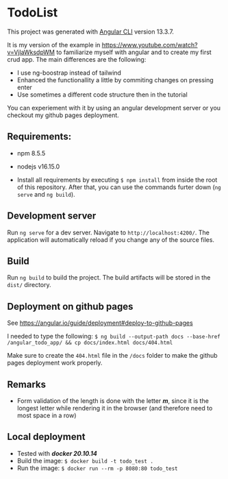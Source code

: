 # TodoList

This project was generated with [Angular CLI](https://github.com/angular/angular-cli) version 13.3.7.

It is my version of the example in https://www.youtube.com/watch?v=VjlaWksdpWM to familiarize myself with angular and to create my first crud app. The main differences are the following:

- I use ng-boostrap instead of tailwind
- Enhanced the functionallity a little by commiting changes on pressing enter
- Use sometimes a different code structure then in the tutorial

You can experiement with it by using an angular development server or you checkout my github pages deployment.

## Requirements:

- npm 8.5.5
- nodejs v16.15.0

- Install all requirements by executing `$ npm install` from inside the root of this repository. After that, you can use the commands furter down (`ng serve` and `ng build`).

## Development server

Run `ng serve` for a dev server. Navigate to `http://localhost:4200/`. The application will automatically reload if you change any of the source files.

## Build

Run `ng build` to build the project. The build artifacts will be stored in the `dist/` directory.

## Deployment on github pages

See https://angular.io/guide/deployment#deploy-to-github-pages

I needed to type the following:
`$ ng build --output-path docs --base-href /angular_todo_app/ && cp docs/index.html docs/404.html`

Make sure to create the `404.html` file in the `/docs` folder to make the github pages deployment work properly.

## Remarks

- Form validation of the length is done with the letter **_m_**, since it is the longest letter while rendering it in the browser (and therefore need to most space in a row)

## Local deployment
+ Tested with ***docker 20.10.14***
+ Build the image: `$ docker build -t todo_test .`
+ Run the image: `$ docker run --rm -p 8080:80 todo_test`
